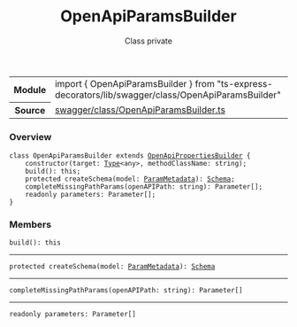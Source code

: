 <header class="symbol-info-header">    <h1 id="openapiparamsbuilder">OpenApiParamsBuilder</h1>    <label class="symbol-info-type-label class">Class</label>    <label class="api-type-label private">private</label>  </header>
<section class="symbol-info">      <table class="is-full-width">        <tbody>        <tr>          <th>Module</th>          <td>            <div class="lang-typescript">                <span class="token keyword">import</span> { OpenApiParamsBuilder }                 <span class="token keyword">from</span>                 <span class="token string">"ts-express-decorators/lib/swagger/class/OpenApiParamsBuilder"</span>                            </div>          </td>        </tr>        <tr>          <th>Source</th>          <td>            <a href="https://romakita.github.io/ts-express-decorators/#//blob/v2.8.0/src/swagger/class/OpenApiParamsBuilder.ts#L0-L0">                swagger/class/OpenApiParamsBuilder.ts            </a>        </td>        </tr>                </tbody>      </table>    </section>

### Overview

<pre><code class="typescript-lang"><span class="token keyword">class</span> OpenApiParamsBuilder <span class="token keyword">extends</span> <a href="#api/swagger/openapipropertiesbuilder"><span class="token">OpenApiPropertiesBuilder</span></a> <span class="token punctuation">{</span>
    <span class="token keyword">constructor</span><span class="token punctuation">(</span>target<span class="token punctuation">:</span> <a href="#api/common/core/type"><span class="token">Type</span></a><<span class="token keyword">any</span>><span class="token punctuation">,</span> methodClassName<span class="token punctuation">:</span> <span class="token keyword">string</span><span class="token punctuation">)</span><span class="token punctuation">;</span>
    <span class="token function">build</span><span class="token punctuation">(</span><span class="token punctuation">)</span><span class="token punctuation">:</span> this<span class="token punctuation">;</span>
    <span class="token keyword">protected</span> <span class="token function">createSchema</span><span class="token punctuation">(</span>model<span class="token punctuation">:</span> <a href="#api/common/filters/parammetadata"><span class="token">ParamMetadata</span></a><span class="token punctuation">)</span><span class="token punctuation">:</span> <a href="#api/swagger/schema"><span class="token">Schema</span></a><span class="token punctuation">;</span>
    <span class="token function">completeMissingPathParams</span><span class="token punctuation">(</span>openAPIPath<span class="token punctuation">:</span> <span class="token keyword">string</span><span class="token punctuation">)</span><span class="token punctuation">:</span> Parameter<span class="token punctuation">[</span><span class="token punctuation">]</span><span class="token punctuation">;</span>
    <span class="token keyword">readonly</span> parameters<span class="token punctuation">:</span> Parameter<span class="token punctuation">[</span><span class="token punctuation">]</span><span class="token punctuation">;</span>
<span class="token punctuation">}</span></code></pre>

### Members

<div class="method-overview"><pre><code class="typescript-lang"><span class="token function">build</span><span class="token punctuation">(</span><span class="token punctuation">)</span><span class="token punctuation">:</span> this</code></pre></div>
<hr />
<div class="method-overview"><pre><code class="typescript-lang"><span class="token keyword">protected</span> <span class="token function">createSchema</span><span class="token punctuation">(</span>model<span class="token punctuation">:</span> <a href="#api/common/filters/parammetadata"><span class="token">ParamMetadata</span></a><span class="token punctuation">)</span><span class="token punctuation">:</span> <a href="#api/swagger/schema"><span class="token">Schema</span></a></code></pre></div>
<hr />
<div class="method-overview"><pre><code class="typescript-lang"><span class="token function">completeMissingPathParams</span><span class="token punctuation">(</span>openAPIPath<span class="token punctuation">:</span> <span class="token keyword">string</span><span class="token punctuation">)</span><span class="token punctuation">:</span> Parameter<span class="token punctuation">[</span><span class="token punctuation">]</span></code></pre></div>
<hr />
<div class="method-overview"><pre><code class="typescript-lang"><span class="token keyword">readonly</span> parameters<span class="token punctuation">:</span> Parameter<span class="token punctuation">[</span><span class="token punctuation">]</span></code></pre></div>
